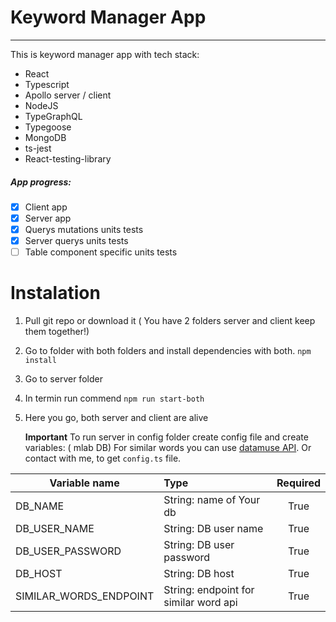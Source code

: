 # Keyword Manager App

---

This is keyword manager app with tech stack:

- React
- Typescript
- Apollo server / client
- NodeJS
- TypeGraphQL
- Typegoose
- MongoDB
- ts-jest
- React-testing-library

##### App progress:

- [x] Client app
- [x] Server app
- [x] Querys mutations units tests
- [x] Server querys units tests
- [ ] Table component specific units tests

# Instalation

1. Pull git repo or download it ( You have 2 folders server and client keep them together!)
2. Go to folder with both folders and install dependencies with both. `npm install`
3. Go to server folder
4. In termin run commend `npm run start-both`
5. Here you go, both server and client are alive

   **Important**
   To run server in config folder create config file and create variables: ( mlab DB)
   For similar words you can use [datamuse API](https://www.datamuse.com/api/).
   Or contact with me, to get `config.ts` file.

| Variable name          | Type                                  | Required |
| ---------------------- | :------------------------------------ | :------: |
| DB_NAME                | String: name of Your db               |   True   |
| DB_USER_NAME           | String: DB user name                  |   True   |
| DB_USER_PASSWORD       | String: DB user password              |   True   |
| DB_HOST                | String: DB host                       |   True   |
| SIMILAR_WORDS_ENDPOINT | String: endpoint for similar word api |   True   |

